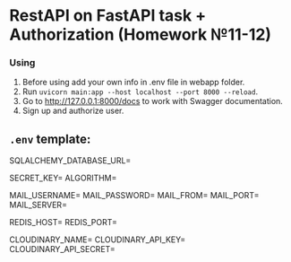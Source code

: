 # RestAPI on FastAPI task + Authorization (Homework №11-12)

### Using
1. Before using add your own info in .env file in webapp folder.
2. Run `uvicorn main:app --host localhost --port 8000 --reload`.
3. Go to http://127.0.0.1:8000/docs to work with Swagger documentation.
4. Sign up and authorize user.

## `.env` template:

SQLALCHEMY_DATABASE_URL=

SECRET_KEY=
ALGORITHM=

MAIL_USERNAME=
MAIL_PASSWORD=
MAIL_FROM=
MAIL_PORT=
MAIL_SERVER=

REDIS_HOST=
REDIS_PORT=

CLOUDINARY_NAME=
CLOUDINARY_API_KEY=
CLOUDINARY_API_SECRET=